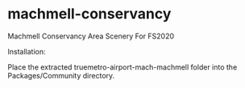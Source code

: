 # machmell-conservancy
Machmell Conservancy Area Scenery For FS2020

Installation:

Place the extracted truemetro-airport-mach-machmell folder into the
Packages/Community directory.
